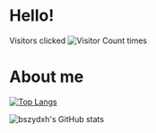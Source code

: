 # Hello!

Visitors clicked
![Visitor Count](https://profile-counter.glitch.me/bszydxh/count.svg)
times

# About me
[![Top Langs](https://github-readme-stats.vercel.app/api/top-langs/?username=bszydxh)](https://github.com/bszydxh/github-readme-stats)

![bszydxh's GitHub stats](https://github-readme-stats.vercel.app/api?username=bszydxh&show_icons=true&theme=graywhite)
